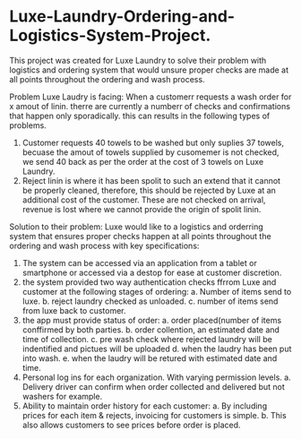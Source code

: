 # Luxe-Laundry-Ordering-and-Logistics-System-Project.
This project was created for Luxe Laundry to solve their problem with logistics and ordering system that would unsure proper checks are made at all points throughout the ordering and wash process.

Problem Luxe Laudry is facing: When a customerr requests a wash order for x amout of linin. therre are currently a numberr of checks and confirmations that happen only sporadically. this can results in the following types of problems.

1) Customer requests 40 towels to be washed but only suplies 37 towels, becuase the amout of towels supplied by cusomemer is not checked, we send 40 back as per the order at the cost of 3 towels on Luxe Laundry.
2) Reject linin is where it has been spolit to such an extend that it cannot be properly cleaned, therefore, this should be rejected by Luxe at an additional cost of the customer. These are not checked on arrival, revenue is lost where we cannot provide the origin of spolit linin. 

Solution to their problem: Luxe would like to a logistics and orderring system that ensures proper checks happen at all points throughout the ordering and wash process with key specifications:

1) The system can be accessed via an application from a tablet or smartphone or accessed via a destop for ease at customer discretion.
2) the system provided two way authentication checks ffrrom Luxe and customer at the following stages of ordering:
      a. Number of items send to luxe.
      b. reject laundry checked as unloaded.
      c. number of items send from luxe back to customer. 
3) the app must provide status of order: 
      a. order placed(number of items conffirmed by both parties. 
      b. order collention, an estimated date and time of collection.
      c. pre wash check where rejected laundry will be indentified and pictues will be uploaded
      d. when the laudry has been put into wash.
      e. when the laudry will be retured with estimated date and time.
4)	Personal log ins for each organization. With varying permission levels.
      a.	Delivery driver can confirm when order collected and delivered but not washers for example.
5)	Ability to maintain order history for each customer:
      a.	By including prices for each item & rejects, invoicing for customers is simple.
      b.	This also allows customers to see prices before order is placed.


